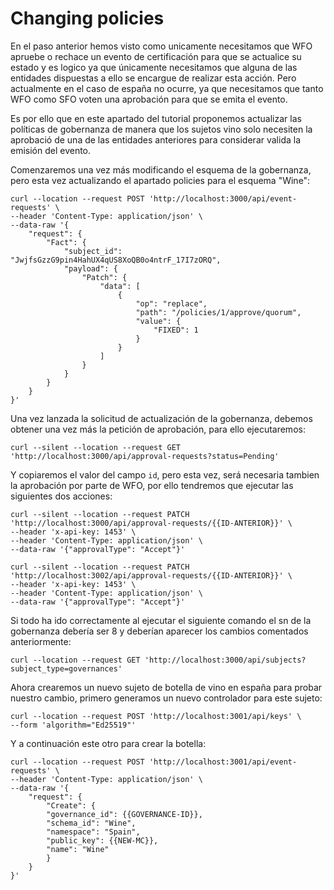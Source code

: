 # Changing policies

En el paso anterior hemos visto como unicamente necesitamos que WFO apruebe o rechace un evento de certificación para que se actualice su estado y es logico ya que únicamente necesitamos que alguna de las entidades dispuestas a ello se encargue de realizar esta acción. Pero actualmente en el caso de españa no ocurre, ya que necesitamos que tanto WFO como SFO voten una aprobación para que se emita el evento.

Es por ello que en este apartado del tutorial proponemos actualizar las políticas de gobernanza de manera que los sujetos vino solo necesiten la aprobació de una de las entidades anteriores para considerar valida la emisión del evento.

Comenzaremos una vez más modificando el esquema de la gobernanza, pero esta vez actualizando el apartado policies para el esquema "Wine":

```
curl --location --request POST 'http://localhost:3000/api/event-requests' \
--header 'Content-Type: application/json' \
--data-raw '{
    "request": {
        "Fact": {
            "subject_id": "JwjfsGzzG9pin4HahUX4qUS8XoQB0o4ntrF_17I7zORQ",
            "payload": {
                "Patch": {
                    "data": [
                        {
                            "op": "replace",
                            "path": "/policies/1/approve/quorum",
                            "value": {
                                "FIXED": 1
                            }
                        }
                    ]
                }
            }
        }
    }
}'
```

Una vez lanzada la solicitud de actualización de la gobernanza, debemos obtener una vez más la petición de aprobación, para ello ejecutaremos:

```
curl --silent --location --request GET 'http://localhost:3000/api/approval-requests?status=Pending'
```

Y copiaremos el valor del campo `id`, pero esta vez, será necesaria tambien la aprobación por parte de WFO, por ello tendremos que ejecutar las siguientes dos acciones:

```
curl --silent --location --request PATCH 'http://localhost:3000/api/approval-requests/{{ID-ANTERIOR}}' \
--header 'x-api-key: 1453' \
--header 'Content-Type: application/json' \
--data-raw '{"approvalType": "Accept"}'
```

```
curl --silent --location --request PATCH 'http://localhost:3002/api/approval-requests/{{ID-ANTERIOR}}' \
--header 'x-api-key: 1453' \
--header 'Content-Type: application/json' \
--data-raw '{"approvalType": "Accept"}'
```

Si todo ha ido correctamente al ejecutar el siguiente comando el sn de la gobernanza debería ser 8 y deberían aparecer los cambios comentados anteriormente:

```
curl --location --request GET 'http://localhost:3000/api/subjects?subject_type=governances'
```

Ahora crearemos un nuevo sujeto de botella de vino en españa para probar nuestro cambio, primero generamos un nuevo controlador para este sujeto:

```
curl --location --request POST 'http://localhost:3001/api/keys' \
--form 'algorithm="Ed25519"'
```

Y a continuación este otro para crear la botella:

```
curl --location --request POST 'http://localhost:3001/api/event-requests' \
--header 'Content-Type: application/json' \
--data-raw '{
    "request": {
        "Create": {
        "governance_id": {{GOVERNANCE-ID}},
        "schema_id": "Wine",
        "namespace": "Spain",
        "public_key": {{NEW-MC}},
        "name": "Wine"
        }
    }
}'
```